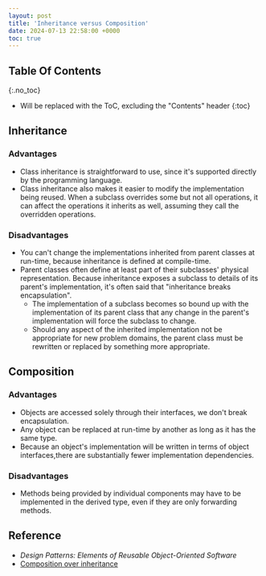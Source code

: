 ```yaml
---
layout: post
title: 'Inheritance versus Composition'
date: 2024-07-13 22:58:00 +0000
toc: true
---
```

## Table Of Contents
{:.no_toc}
* Will be replaced with the ToC, excluding the "Contents" header
{:toc}

## Inheritance
### Advantages
- Class inheritance is straightforward to use, since it's supported directly by the programming language.
- Class inheritance also makes it easier to modify the implementation being reused. When a subclass overrides some but not all operations, it can affect the operations it inherits as well, assuming they call the overridden operations.

### Disadvantages
- You can't change the implementations inherited from parent classes at run-time, because inheritance is defined at compile-time.
- Parent classes often define at least part of their subclasses' physical representation. Because inheritance exposes a subclass to details of its parent's implementation, it's often said that "inheritance breaks encapsulation".
  - The implementation of a subclass becomes so bound up with the implementation of its parent class that any change in the parent's implementation will force the subclass to change.
  - Should any aspect of the inherited implementation not be appropriate for new problem domains, the parent class must be rewritten or replaced by something more appropriate.

## Composition
### Advantages
- Objects are accessed solely through their interfaces, we don't break encapsulation.
- Any object can be replaced at run-time by another as long as it has the same type.
- Because an object's implementation will be written in terms of object interfaces,there are substantially fewer implementation dependencies.

### Disadvantages
- Methods being provided by individual components may have to be implemented in the derived type, even if they are only forwarding methods. 

## Reference
- *Design Patterns: Elements of Reusable Object-Oriented Software*
- [Composition over inheritance](https://en.wikipedia.org/wiki/Composition_over_inheritance#Drawbacks)